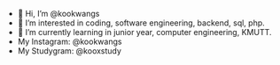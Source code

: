 - 👋 Hi, I’m @kookwangs
- 👀 I’m interested in coding, software engineering, backend, sql, php.
- 🌱 I’m currently learning in junior year, computer engineering, KMUTT.
- My Instagram: @kookwangs
- My Studygram: @kooxstudy

<!---
kookwangs/kookwangs is a ✨ special ✨ repository because its `README.md` (this file) appears on your GitHub profile.
You can click the Preview link to take a look at your changes.
--->
